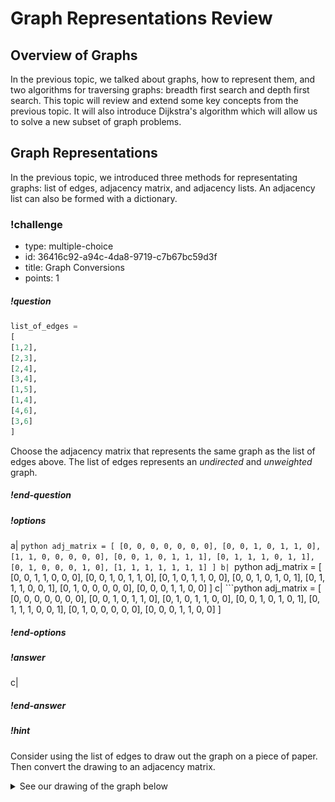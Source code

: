 # Graph Representations Review

## Overview of Graphs
In the previous topic, we talked about graphs, how to represent them, and two algorithms for traversing graphs: breadth first search and depth first search. This topic will review and extend some key concepts from the previous topic. It will also introduce Dijkstra's algorithm which will allow us to solve a new subset of graph problems. 
<!-- Add more advanced review questions -->


<!-- ======================= END CHALLENGE ======================= -->
## Graph Representations

In the previous topic, we introduced three methods for representating graphs: list of edges, adjacency matrix, and adjacency lists. An adjacency list can also be formed with a dictionary. 

### !challenge

* type: multiple-choice
* id: 36416c92-a94c-4da8-9719-c7b67bc59d3f
* title: Graph Conversions
* points: 1

##### !question
```python
list_of_edges = 
[
[1,2],
[2,3],
[2,4],
[3,4],
[1,5],
[1,4],
[4,6],
[3,6]
]
```
Choose the adjacency matrix that represents the same graph as the list of edges above. The list of edges represents an _undirected_ and _unweighted_ graph. 
##### !end-question

##### !options

a| ```python
    adj_matrix = [
        [0, 0, 0, 0, 0, 0, 0],
        [0, 0, 1, 0, 1, 1, 0],
        [1, 1, 0, 0, 0, 0, 0],
        [0, 0, 1, 0, 1, 1, 1],
        [0, 1, 1, 1, 0, 1, 1],
        [0, 1, 0, 0, 0, 1, 0],
        [1, 1, 1, 1, 1, 1, 1]
    ]
b| ```python
    adj_matrix = [
        [0, 0, 1, 1, 0, 0, 0],
        [0, 0, 1, 0, 1, 1, 0],
        [0, 1, 0, 1, 1, 0, 0],
        [0, 0, 1, 0, 1, 0, 1],
        [0, 1, 1, 1, 0, 0, 1],
        [0, 1, 0, 0, 0, 0, 0],
        [0, 0, 0, 1, 1, 0, 0]
    ]
c| ```python
    adj_matrix = [
        [0, 0, 0, 0, 0, 0, 0],
        [0, 0, 1, 0, 1, 1, 0],
        [0, 1, 0, 1, 1, 0, 0],
        [0, 0, 1, 0, 1, 0, 1],
        [0, 1, 1, 1, 0, 0, 1],
        [0, 1, 0, 0, 0, 0, 0],
        [0, 0, 0, 1, 1, 0, 0]
    ]
##### !end-options

##### !answer

c|

##### !end-answer

<!-- other optional sections -->
##### !hint 
Consider using the list of edges to draw out the graph on a piece of paper. Then convert the drawing to an adjacency matrix. 

<details>
<summary>See our drawing of the graph below</summary>
<div style="position: relative; width: 100%; height: 0; padding-top: 100.0000%;
 padding-bottom: 0; box-shadow: 0 2px 8px 0 rgba(63,69,81,0.16); margin-top: 1.6em; margin-bottom: 0.9em; overflow: hidden;
 border-radius: 8px; will-change: transform;">
  <iframe loading="lazy" style="position: absolute; width: 100%; height: 100%; top: 0; left: 0; border: none; padding: 0;margin: 0;"
    src="https:&#x2F;&#x2F;www.canva.com&#x2F;design&#x2F;DAFgMkiiMTE&#x2F;view?embed" allowfullscreen="allowfullscreen" allow="fullscreen">
  </iframe>
</div>
<a href="https:&#x2F;&#x2F;www.canva.com&#x2F;design&#x2F;DAFgMkiiMTE&#x2F;view?utm_content=DAFgMkiiMTE&amp;utm_campaign=designshare&amp;utm_medium=embeds&amp;utm_source=link" target="_blank" rel="noopener">dijkstra-q1-graph</a> 

Watch the graph be drawn:

<iframe src="https://adaacademy.hosted.panopto.com/Panopto/Pages/Embed.aspx?id=7d3983a7-0f67-4782-88d7-afe50161ada7&autoplay=false&offerviewer=true&showtitle=true&showbrand=true&captions=true&interactivity=all" height="405" width="720" style="border: 1px solid #464646;" allowfullscreen allow="autoplay"></iframe>

##### !end-hint
<!-- !rubric - !end-rubric (markdown, instructors can see while scoring a checkpoint) -->
##### !explanation 
In Option A, the last row has index 6 and therefore represents edges stemming from node 6. Each element of row 6 is a `1` indicating that node 6 has an edge to every other node in the graph, however the list of edges indicates node 6 is only connected to two other nodes in the graph, nodes 3 and 4.

In Option B, `adj_matrix[0][2]` and `adj_matrix[0][3]` indicates there is an edge from node 0 to node 2 and from node 0 to node 3 but that is not reflected in the list of edges. 

In Option C, each row-column intersection can also be found in the list of edges. Therefore, the answer is C.

See the video below for an example of translating the list of edges to an adjacency matrix. 

<iframe src="https://adaacademy.hosted.panopto.com/Panopto/Pages/Embed.aspx?id=8ae40a35-a45c-4424-977d-afe5015ea21e&autoplay=false&offerviewer=true&showtitle=true&showbrand=true&captions=true&interactivity=all" height="405" width="720" style="border: 1px solid #464646;" allowfullscreen allow="autoplay"></iframe>

##### !end-explanation 

### !end-challenge

<!-- ======================= END CHALLENGE ======================= -->

<!-- Write code to convert list of edges to adjacency matrix -->

### Representing Weighted Graphs

We can also represent weighted graphs with slight alterations to the same formats.

#### List of Edges
With a list of edges, we simply add a third value to each edge list representing the weight of that edge.

![weighted graph](images/weighted-graph.png)

For example, the following list represents the weighted graph above as a list of edges:

```py
list_of_edges = [
    [1, 2, 10],
    [1, 3, 30],
    [3, 4, 20]
]
```

#### Adjacency Matrix

With an adjacency matrix, we can use the value of each row-column intersection in the matrix to represent the weight of each edge. Generally, values of 0 are still used to indicate the absence of an edge. However, if we wanted to allow for edges with zero or negative values, we could use a value like `None` to represent the absence of an edge.

![weighted graph](images/weighted-graph.png)

Below is an example matrix of the above graph. Notice that in this graph we use a zero value to indicate the absence of an edge.

![weighted adjacency  matrix](images/weighted-adj-matrix.png)

The above weighted matrix can be represented in Python as follows:

```py
adj_matrix = [
    [0, 0, 0, 0, 0],
    [0, 0, 10, 30, 0],
    [0, 10, 0, 0, 0],
    [0, 30, 0, 0, 20],
    [0, 0, 0, 20, 0]
]
```


#### Adjacency List
With an adjacency list, tuples are commonly used to pair each destination node in a source node's edge list with the edge weight. 

![weighted graph](images/weighted-graph.png)

```py
adj_list = [
    [],
    [(2, 10), (3, 30)],
    [(1, 10)],
    [(1, 30), (4, 20)],
    [(3,20)]
]
```
Other data structures such as lists and dictionaries can also be used as an alternative to tuples to pair the destination node with the edge weight

If we wanted to represent the same graph as an adjacency dictionary, it would look like the following:

```py
adj_dict = {
    1: [(2, 10), (3, 30)],
    2: [(1, 10)],
    3: [(1, 30), (4, 20)],
    4: [(3, 20)]
}
```

### Hidden Graphs

Many interview problems can be solved using graph theory even though they are not explicitly framed as graph problems. Problems in this category usually do not provide the graph as a list of edges, adjacency list, or adjacency matrix. Instead, it is on you as the interviewee to think about how you can transform the given information into a graph.

One common scenario is a problem in which we are given a 2D matrix or grid. This matrix is **not** an adjacency matrix. In an adjacency matrix, each value in the matrix represents either the presence or absence of an _edge_ between two nodes in the graph. In these 'hidden graph' problems, each value in the matrix represents a _node_ in the graph.

Consider the following problem:
 
> Given an `mxn` 2D binary grid `grid` which represents a map of 
> `1`s (land) and `0`s (water) return _the number of islands_.
> 
> An **island** is surrounded by water and is formed by connecting adjacent lands
> horizontally or vertically. You may assume all four edges of the grid are all 
> surrounded by water. 

[Number of Islands](https://leetcode.com/problems/number-of-islands/)

If the following grid was passed in, we would expect our function to return `3` because there are three groups of adjacent 1s.

```python
grid = [
  ["1","1","0","0","0"],
  ["1","1","0","0","0"],
  ["0","0","1","0","0"],
  ["0","0","0","1","1"]
]

```
<!-- Add image of the islands -->

Notice that values of `1` in the grid represent land; values of `1` do not represent the presence of an edge between the row and column index nodes, therefore `grid` is not an adjacency matrix. Also notice that the grid we are given is _not_ a square matrix. An adjacency matrix will always be a square `nxn` matrix wher `n` is the number of nodes in the graph. Even though the problem does not provide us with a graph representation we are familiar with, we can still transform the grid into a graph. 

We can think of the overall grid as our graph with each value in the grid representing a potential node. Each node has four potential neighbors: the values one left, right, up, or down of it. 

We can refine our graph to say that only pieces of land (`1`s) are actual nodes in the graph. Each of its four potential neighbors are actual neighbors if they have a value of `1`. That is to say, there is an edge between two `1`s if they are adjacent. 

Imagining the graph in this way, we can pseudocode the following solution:

```
- Create a variable `num_islands` to track the number of islands by one
- Create a list of visited values
- Iterate through each value in the grid
    - If the value is land and has not yet been visited
        - Increase `num_islands` by one
        - Start a breadth first or depth first traversal with the current value
          as the start node
            - To loop through the neighbors, check the values up, down, left,
              and right of the current value
                - If the potential neighbor has a value `1` and is unvisited add
                  it to the queue/stack
    - Add the value to list of visited values
- Return `num_islands`
```

Recall that breadth first search and depth first search in their most basic form only find _connected_ elements in a graph, so BFS/DFS will be performed multiple times, one for each island. You can try solving this problem on [Leetcode](https://leetcode.com/problems/number-of-islands/)


<!-- >>>>>>>>>>>>>>>>>>>>>> BEGIN CHALLENGE >>>>>>>>>>>>>>>>>>>>>> -->
<!-- Replace everything in square brackets [] and remove brackets  -->

### !challenge

* type: paragraph
* id: 90ba81b1-027b-4760-a801-5c27feed732f
* title: Word Search Graph
* points: 1

##### !question

Consider the following problem.

> Given an `m x n` grid of characters `board` and a string `word`, return `True` if `word` exists in the grid. 
>
> The word can be constructed from letters of sequentially adjacent cells, where adjacent cells are horizontally or vertically neighboring. The same letter cell may not be used more than once. 

Example)

![Example 1](https://assets.leetcode.com/uploads/2020/11/04/word2.jpg)

Input: `board = [["A","B","C","E"],["S","F","C","S"],["A","D","E","E"]]`

`word = "ABCCED"`

Output: `True`

[word search](https://leetcode.com/problems/word-search/)

Write out the steps to solve the above problem using a modified breadth first or depth first search.

Spend no more then 10 minutes working through this independently. Use the hints below or reach out for help if you are still feeling stuck after 10 minutes.

##### !end-question

##### !placeholder



##### !end-placeholder

##### !answer

/.*/

##### !end-answer

<!-- other optional sections -->
##### !hint
What would be the nodes of the graph?

What would be the edges of the graph?

How would you find your start and end nodes in your traversal (breadth first or depth first search)? 

How will you know if you have found the entire word?

Would you need to perform multiple iterations of breadth first or depth first search?
##### !end-hint
<!-- !rubric - !end-rubric (markdown, instructors can see while scoring a checkpoint) -->
##### !explanation 
Each letter can be thought of as a node in the graph. A node has four potential neighbors, the letters left, right, up, and down of it. 

One example of possible pseudocoded solution:

```
- Create a list of visited values
- Initialize a variable `word_length` the number of letters in `word` 
  traversed so far to zero
- Iterate through each value in the grid
    - Add the value to the list of visited values
    - If the value is the first letter in `word` and has not yet been 
      visited
        - Start a breadth first or depth first traversal with the current
          value as the start node
            - Increment `word_length` by one
            - If `word_length` is equal to the length of `word`
                - Return `True`
            - To loop through the neighbors, check the values up, down,
              left, and right of the current value
                - If the potential neighbor is the next letter in `word`
                  add it to the queue/stack
- Return `False`
```
##### !end-explanation 

### !end-challenge
